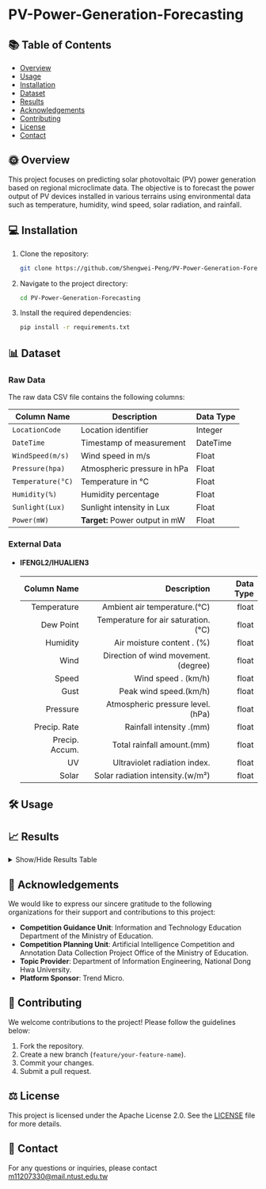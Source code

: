 # PV-Power-Generation-Forecasting

## 📚 Table of Contents
- [Overview](#Overview)
- [Usage](#usage)
- [Installation](#Installation)
- [Dataset](#Dataset)
- [Results](#Results)
- [Acknowledgements](#acknowledgements)
- [Contributing](#Contributing)
- [License](#license)
- [Contact](#contact)

## 🌞 Overview
This project focuses on predicting solar photovoltaic (PV) power generation based on regional microclimate data. The objective is to forecast the power output of PV devices installed in various terrains using environmental data such as temperature, humidity, wind speed, solar radiation, and rainfall.

## 💻 Installation
1. Clone the repository:
    ```sh
    git clone https://github.com/Shengwei-Peng/PV-Power-Generation-Forecasting.git
    ```
2. Navigate to the project directory:
    ```sh
    cd PV-Power-Generation-Forecasting
    ```
3. Install the required dependencies:
    ```sh
    pip install -r requirements.txt
    ```

## 📊 Dataset
### Raw Data
The raw data CSV file contains the following columns:

| **Column Name**       | **Description**                                  | **Data Type** |
| --------------------- | ------------------------------------------------ | ------------- |
| `LocationCode`        | Location identifier                              | Integer       |
| `DateTime`            | Timestamp of measurement                         | DateTime      |
| `WindSpeed(m/s)`      | Wind speed in m/s                                | Float         |
| `Pressure(hpa)`       | Atmospheric pressure in hPa                      | Float         |
| `Temperature(°C)`     | Temperature in °C                                | Float         |
| `Humidity(%)`         | Humidity percentage                              | Float         |
| `Sunlight(Lux)`       | Sunlight intensity in Lux                        | Float         |
| `Power(mW)`           | **Target:** Power output in mW                   | Float         |

### External Data
- #### IFENGL2/IHUALIEN3
    |    Column Name |                         Description | Data Type |
    | --------------:| -----------------------------------:| ---------:|
    |    Temperature |        Ambient air temperature.(°C) |     float |
    |      Dew Point | Temperature for air saturation.(°C) |     float |
    |       Humidity |          Air moisture content . (%) |     float |
    |           Wind | Direction of wind movement.(degree) |     float |
    |          Speed |                 Wind speed . (km/h) |     float |
    |           Gust |              Peak wind speed.(km/h) |     float |
    |       Pressure |    Atmospheric pressure level.(hPa) |     float |
    |   Precip. Rate |            Rainfall intensity .(mm) |     float |
    | Precip. Accum. |          Total rainfall amount.(mm) |     float |
    |             UV |        Ultraviolet radiation index. |     float |
    |          Solar |    Solar radiation intensity.(w/m²) |     float |

## 🛠️ Usage

## 📈 Results

<details>
    <summary>Show/Hide Results Table</summary>

| ID  | Submitter | Upload Time |  Public Score | Private Score | Note                |
| --- | --------- | ----------- | -------------:| -------------:| ------------------- |
| 01  | Ken       | 2024-11-18  |    2080700.95 |    2279572.22 |                     |
| 02  | Ken       | 2024-11-18  |    1789119.30 |    2174549.41 | All zero            |
| 03  | Ken       | 2024-11-18  |    1936269.36 |    2148889.63 | Average (Overall)   |
| 04  | Ken       | 2024-11-18  |    1811221.68 |    1842050.13 | Average (10-Minute) |
| 05  | Benson    | 2024-11-18  |    1837177.48 |    2096727.91 | Average total error |
| 06  | Ken       | 2024-11-19  |    1987431.54 |    2148135.81 |                     |
| 07  | Daniel    | 2024-11-19  |    1720059.50 |    2060600.83 | All 76              |
| 08  | Ken       | 2024-11-19  |     985780.43 |     960078.27 |                     |
| 09  | Ken       | 2024-11-19  |     854752.05 |     879881.16 |                     |
| 10  | Ken       | 2024-11-19  |    1072685.57 |    1101202.66 | Previous day        |
| 11  | Ken       | 2024-11-20  |     824205.41 |     870917.05 |                     |
| 12  | Ken       | 2024-11-20  |     628281.62 |     695738.97 |                     |
| 13  | Ken       | 2024-11-20  |     581359.93 |     667819.00 |                     |
| 14  | Ken       | 2024-11-20  |     560151.59 |     647792.75 |                     |
| 15  | Ken       | 2024-11-20  |     570915.15 |     598089.80 |                     |
| 16  | Ken       | 2024-11-21  |     503108.75 |     590526.12 |                     |
| 17  | Ken       | 2024-11-21  |     575301.23 |     617709.15 |                     |
| 18  | Ken       | 2024-11-21  |     566783.82 |     601752.06 |                     |
| 19  | Ken       | 2024-11-21  |     503497.19 |     556083.36 |                     |
| 20  | Ken       | 2024-11-21  |     651794.75 |     721346.92 |                     |
| 21  | Ken       | 2024-11-22  |     500977.86 |     558400.65 |                     |
| 22  | Ken       | 2024-11-22  |     500588.64 |     551565.93 |                     |
| 23  | Ken       | 2024-11-22  |     502596.13 |     541711.74 |                     |
| 24  | Ken       | 2024-11-22  |    2067988.84 |    2212960.51 |                     |
| 25  | Ken       | 2024-11-22  |     483064.06 |     593766.05 |                     |
| 26  | Ken       | 2024-11-23  |     472851.80 |     568710.49 |                     |
| 27  | Ken       | 2024-11-23  |     461282.36 |     564863.34 |                     |
| 28  | Ken       | 2024-11-23  |     418670.68 |     532466.45 |                     |
| 29  | Ken       | 2024-11-23  |     407476.71 |     508553.97 |                     |
| 30  | Ken       | 2024-11-23  |     401027.85 |     511159.04 |                     |
| 31  | Ken       | 2024-11-24  |     407476.71 |     507011.25 |                     |
| 32  | Ken       | 2024-11-24  |     400222.27 |     460386.16 |                     |
| 33  | Ken       | 2024-11-24  |     442772.71 |     531965.98 |                     |
| 34  | Ken       | 2024-11-24  |     398627.30 |     506857.27 |                     |
| 35  | Ken       | 2024-11-24  |     393346.07 |     451063.93 |                     |
| 36  | Ken       | 2024-11-25  |     417173.37 |     495012.90 |                     |
| 37  | Ken       | 2024-11-25  |     404582.89 |     523922.83 |                     |
| 38  | Ken       | 2024-11-25  |     407552.42 |     514735.62 |                     |
| 39  | Ken       | 2024-11-25  |     377853.09 |     485979.75 |                     |
| 40  | Ken       | 2024-11-25  |     397801.42 |     491359.28 |                     |
| 41  | Ken       | 2024-11-26  |     388330.38 |     473736.73 |                     |
| 42  | Ken       | 2024-11-26  |     390831.75 |     491397.55 |                     |
| 43  | Ken       | 2024-11-26  |     378537.11 |     487647.68 |                     |
| 44  | Ken       | 2024-11-26  |     368758.14 |     424508.42 |                     |
| 45  | Ken       | 2024-11-26  |     381491.54 |     495907.34 |                     |
| 46  | Ken       | 2024-11-27  |     388500.90 |     487503.77 |                     |
| 47  | Ken       | 2024-11-27  |     377664.51 |     452648.44 |                     |
| 48  | Ken       | 2024-11-27  |     402065.87 |     488541.13 |                     |
| 49  | Ken       | 2024-11-27  |     397547.12 |     482793.11 |                     |
| 50  | Ken       | 2024-11-27  |     431869.78 |     512407.47 |                     |
| 51  | Ken       | 2024-11-28  |     388686.62 |     482839.81 |                     |
| 52  | Ken       | 2024-11-28  |     366082.67 |     423951.51 |                     |
| 53  | Ken       | 2024-11-28  |     394886.78 |     499104.56 |                     |
| 54  | Ken       | 2024-11-28  |     386407.25 |     490622.69 |                     |
| 55  | Ken       | 2024-11-28  | **356359.07** | **419747.93** |                     |

</details>

## 🙏 Acknowledgements

We would like to express our sincere gratitude to the following organizations for their support and contributions to this project:

- **Competition Guidance Unit**: Information and Technology Education Department of the Ministry of Education.
- **Competition Planning Unit**: Artificial Intelligence Competition and Annotation Data Collection Project Office of the Ministry of Education.
- **Topic Provider**: Department of Information Engineering, National Dong Hwa University.
- **Platform Sponsor**: Trend Micro.

## 🤝 Contributing

We welcome contributions to the project! Please follow the guidelines below:

1. Fork the repository.
2. Create a new branch (`feature/your-feature-name`).
3. Commit your changes.
4. Submit a pull request.

## ⚖️ License

This project is licensed under the Apache License 2.0. See the [LICENSE](./LICENSE) file for more details.

## 📧 Contact

For any questions or inquiries, please contact m11207330@mail.ntust.edu.tw

